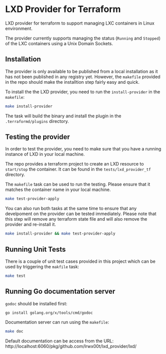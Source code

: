 # LXD Provider for Terraform

LXD provider for terraform to support managing LXC containers in Linux environment.

The provider currently supports managing the status (`Running` and `Stopped`) of the LXC containers using a Unix Domain Sockets.

## Installation
The provider is only available to be published from a local installation as it has not been published in any registry yet. However, the `makefile` provided in the repo should make the installtion step fairly easy and quick.

To install the the LXD provider, you need to run the `install-provider` in the `makefile`:

```bash
make install-provider
 ```

The task will build the binary and install the plugin in the `.terraformd/plugins` directory. 

## Testing the provider

In order to test the provider, you need to make sure that you have a running instance of LXD in your local machine.

The repo provides a terraform project to create an LXD resource to `start/stop` the container. It can be found in the `tests/lxd_provider_tf` directory.

The `makefile` task can be used to run the testing. Please ensure that it matches the container name in your local machine.

```bash
make test-provider-apply
```

You can also run both tasks at the same time to ensure that any develpoment on the provider can be tested immediately. Please note that this step will remove any terraform state file and will also remove the provider and re-install it.

```bash
make install-provider && make test-provider-apply
```

## Running Unit Tests

There is a couple of unit test cases provided in this project which can be used by triggering the `makfile` task:

```bash
make test
```

## Running Go documentation server

`godoc` should be installed first:
```
go install golang.org/x/tools/cmd/godoc
```

Documentation server can run using the `makefile`:
```bash
make doc
```

Default documentation can be access from the URL:
http://localhost:6060/pkg/github.com/lrwx00t/lxd_provider/lxd/